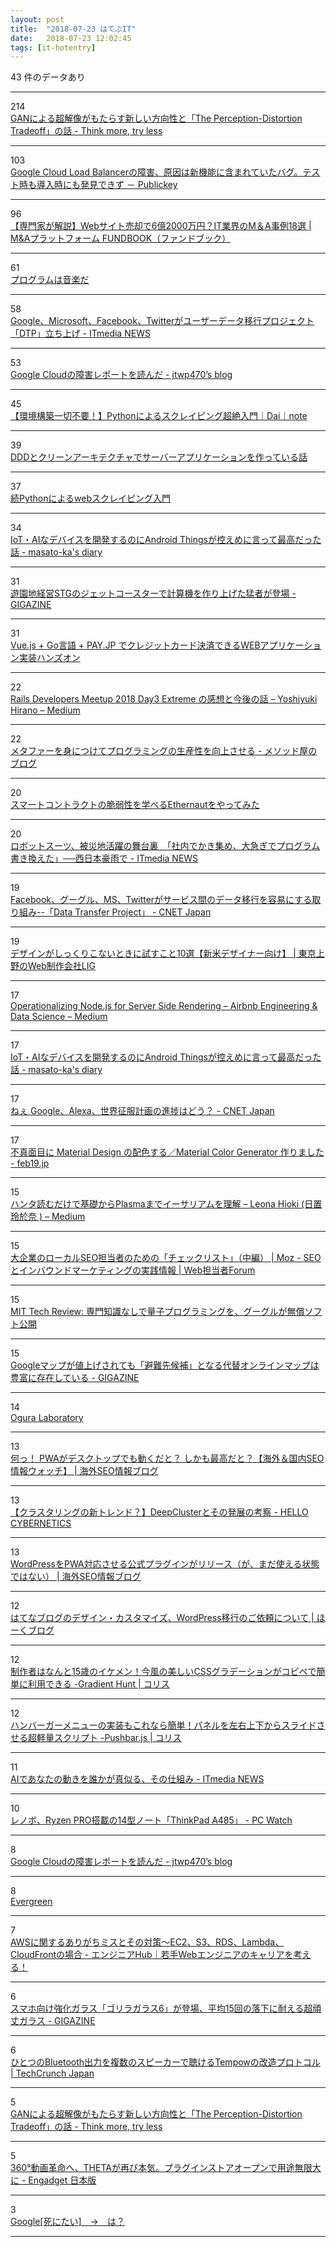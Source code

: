 ```yaml
---
layout: post
title:  "2018-07-23 はてぶIT"
date:   2018-07-23 12:02:45
tags: [it-hotentry]
---
```

43 件のデータあり

<hr><div class="row">
<div class="col-1"><span class="badge badge-pill badge-success h2">214</span></div>
<div class="col-11"><a href='http://keiku.hatenablog.jp/entry/2018/07/22/220158' target='_blank'>GANによる超解像がもたらす新しい方向性と「The Perception-Distortion Tradeoff」の話 - Think more, try less</a></div>
</div>
<hr>
<div class="row">
<div class="col-1"><span class="badge badge-pill badge-success h2">103</span></div>
<div class="col-11"><a href='https://www.publickey1.jp/blog/18/google_cloud_load_balancer.html' target='_blank'>Google Cloud Load Balancerの障害、原因は新機能に含まれていたバグ。テスト時も導入時にも発見できず － Publickey</a></div>
</div>
<hr>
<div class="row">
<div class="col-1"><span class="badge badge-pill badge-success h2">96</span></div>
<div class="col-11"><a href='https://fundbook.co.jp/18cases-ma-it/' target='_blank'>【専門家が解説】Webサイト売却で6億2000万円？IT業界のM＆A事例18選 | M&Aプラットフォーム FUNDBOOK（ファンドブック）</a></div>
</div>
<hr>
<div class="row">
<div class="col-1"><span class="badge badge-pill badge-success h2">61</span></div>
<div class="col-11"><a href='https://qiita.com/kaizen_nagoya/items/33c9f33581e6886f8ad8' target='_blank'>プログラムは音楽だ</a></div>
</div>
<hr>
<div class="row">
<div class="col-1"><span class="badge badge-pill badge-success h2">58</span></div>
<div class="col-11"><a href='http://www.itmedia.co.jp/news/articles/1807/23/news042.html' target='_blank'>Google、Microsoft、Facebook、Twitterがユーザーデータ移行プロジェクト「DTP」立ち上げ - ITmedia NEWS</a></div>
</div>
<hr>
<div class="row">
<div class="col-1"><span class="badge badge-pill badge-success h2">53</span></div>
<div class="col-11"><a href='https://jtwp470.hatenablog.jp/entry/2018/07/22/225723' target='_blank'>Google Cloudの障害レポートを読んだ - jtwp470’s blog</a></div>
</div>
<hr>
<div class="row">
<div class="col-1"><span class="badge badge-pill badge-success h2">45</span></div>
<div class="col-11"><a href='https://note.mu/daikawai/n/nc73889d6d835' target='_blank'>【環境構築一切不要！】Pythonによるスクレイピング超絶入門｜Dai｜note</a></div>
</div>
<hr>
<div class="row">
<div class="col-1"><span class="badge badge-pill badge-success h2">39</span></div>
<div class="col-11"><a href='https://www.slideshare.net/JSUXDesign/ddd-99098285' target='_blank'>DDDとクリーンアーキテクチャでサーバーアプリケーションを作っている話</a></div>
</div>
<hr>
<div class="row">
<div class="col-1"><span class="badge badge-pill badge-success h2">37</span></div>
<div class="col-11"><a href='https://www.slideshare.net/checkpoint77/pythonweb-49434540' target='_blank'>続Pythonによるwebスクレイピング入門</a></div>
</div>
<hr>
<div class="row">
<div class="col-1"><span class="badge badge-pill badge-success h2">34</span></div>
<div class="col-11"><a href='http://masato-ka.hatenablog.com/entry/2018/07/22/202525' target='_blank'>IoT・AIなデバイスを開発するのにAndroid Thingsが控えめに言って最高だった話 - masato-ka's diary</a></div>
</div>
<hr>
<div class="row">
<div class="col-1"><span class="badge badge-pill badge-success h2">31</span></div>
<div class="col-11"><a href='https://gigazine.net/news/20180722-rollercoaster-tycoon-calculator/' target='_blank'>遊園地経営STGのジェットコースターで計算機を作り上げた猛者が登場 - GIGAZINE</a></div>
</div>
<hr>
<div class="row">
<div class="col-1"><span class="badge badge-pill badge-success h2">31</span></div>
<div class="col-11"><a href='https://qiita.com/po3rin/items/9638eab0a6a70faca86e' target='_blank'>Vue.js + Go言語 + PAY.JP でクレジットカード決済できるWEBアプリケーション実装ハンズオン</a></div>
</div>
<hr>
<div class="row">
<div class="col-1"><span class="badge badge-pill badge-success h2">22</span></div>
<div class="col-11"><a href='https://medium.com/@yhirano55/7fffaae4c042' target='_blank'>Rails Developers Meetup 2018 Day3 Extreme の感想と今後の話 – Yoshiyuki Hirano – Medium</a></div>
</div>
<hr>
<div class="row">
<div class="col-1"><span class="badge badge-pill badge-success h2">22</span></div>
<div class="col-11"><a href='http://simplearchitect.hatenablog.com/entry/2018/07/23/080324' target='_blank'>メタファーを身につけてプログラミングの生産性を向上させる - メソッド屋のブログ</a></div>
</div>
<hr>
<div class="row">
<div class="col-1"><span class="badge badge-pill badge-success h2">20</span></div>
<div class="col-11"><a href='https://qiita.com/Mr_Y/items/4a4051538585ce0c85bf' target='_blank'>スマートコントラクトの脆弱性を学べるEthernautをやってみた</a></div>
</div>
<hr>
<div class="row">
<div class="col-1"><span class="badge badge-pill badge-success h2">20</span></div>
<div class="col-11"><a href='http://www.itmedia.co.jp/news/articles/1807/23/news032.html' target='_blank'>ロボットスーツ、被災地活躍の舞台裏　「社内でかき集め、大急ぎでプログラム書き換えた」──西日本豪雨で - ITmedia NEWS</a></div>
</div>
<hr>
<div class="row">
<div class="col-1"><span class="badge badge-pill badge-success h2">19</span></div>
<div class="col-11"><a href='https://japan.cnet.com/article/35122834/' target='_blank'>Facebook、グーグル、MS、Twitterがサービス間のデータ移行を容易にする取り組み--「Data Transfer Project」 - CNET Japan</a></div>
</div>
<hr>
<div class="row">
<div class="col-1"><span class="badge badge-pill badge-success h2">19</span></div>
<div class="col-11"><a href='https://liginc.co.jp/402897' target='_blank'>デザインがしっくりこないときに試すこと10選【新米デザイナー向け】 | 東京上野のWeb制作会社LIG</a></div>
</div>
<hr>
<div class="row">
<div class="col-1"><span class="badge badge-pill badge-success h2">17</span></div>
<div class="col-11"><a href='https://medium.com/airbnb-engineering/c5ba718acfc9' target='_blank'>Operationalizing Node.js for Server Side Rendering – Airbnb Engineering & Data Science – Medium</a></div>
</div>
<hr>
<div class="row">
<div class="col-1"><span class="badge badge-pill badge-success h2">17</span></div>
<div class="col-11"><a href='https://ift.tt/2mAFRCx' target='_blank'>IoT・AIなデバイスを開発するのにAndroid Thingsが控えめに言って最高だった話 - masato-ka's diary</a></div>
</div>
<hr>
<div class="row">
<div class="col-1"><span class="badge badge-pill badge-success h2">17</span></div>
<div class="col-11"><a href='https://japan.cnet.com/article/35122790/' target='_blank'>ねぇ Google、Alexa、世界征服計画の進捗はどう？ - CNET Japan</a></div>
</div>
<hr>
<div class="row">
<div class="col-1"><span class="badge badge-pill badge-success h2">17</span></div>
<div class="col-11"><a href='http://feb19.jp/blog/archives/000273.php' target='_blank'>不真面目に Material Design の配色する／Material Color Generator 作りました - feb19.jp</a></div>
</div>
<hr>
<div class="row">
<div class="col-1"><span class="badge badge-pill badge-success h2">15</span></div>
<div class="col-11"><a href='https://medium.com/@leonahioki/555a6a18f903' target='_blank'>ハンタ読むだけで基礎からPlasmaまでイーサリアムを理解 – Leona Hioki (日置 玲於奈 ) – Medium</a></div>
</div>
<hr>
<div class="row">
<div class="col-1"><span class="badge badge-pill badge-success h2">15</span></div>
<div class="col-11"><a href='https://webtan.impress.co.jp/e/2018/07/23/29836' target='_blank'>大企業のローカルSEO担当者のための「チェックリスト」（中編） | Moz - SEOとインバウンドマーケティングの実践情報 | Web担当者Forum</a></div>
</div>
<hr>
<div class="row">
<div class="col-1"><span class="badge badge-pill badge-success h2">15</span></div>
<div class="col-11"><a href='https://www.technologyreview.jp/s/96269/google-wants-to-make-programming-quantum-computers-easier/' target='_blank'>MIT Tech Review: 専門知識なしで量子プログラミングを、グーグルが無償ソフト公開</a></div>
</div>
<hr>
<div class="row">
<div class="col-1"><span class="badge badge-pill badge-success h2">15</span></div>
<div class="col-11"><a href='https://gigazine.net/news/20180723-farewell-google-maps/' target='_blank'>Googleマップが値上げされても「避難先候補」となる代替オンラインマップは豊富に存在している - GIGAZINE</a></div>
</div>
<hr>
<div class="row">
<div class="col-1"><span class="badge badge-pill badge-success h2">14</span></div>
<div class="col-11"><a href='https://sites.google.com/view/vdraw/' target='_blank'>Ogura Laboratory</a></div>
</div>
<hr>
<div class="row">
<div class="col-1"><span class="badge badge-pill badge-success h2">13</span></div>
<div class="col-11"><a href='https://www.suzukikenichi.com/blog/seowatch180720/' target='_blank'>何っ！ PWAがデスクトップでも動くだと？ しかも最高だと？【海外＆国内SEO情報ウォッチ】 | 海外SEO情報ブログ</a></div>
</div>
<hr>
<div class="row">
<div class="col-1"><span class="badge badge-pill badge-success h2">13</span></div>
<div class="col-11"><a href='https://www.hellocybernetics.tech/entry/2018/07/22/184703' target='_blank'>【クラスタリングの新トレンド？】DeepClusterとその発展の考察 - HELLO CYBERNETICS</a></div>
</div>
<hr>
<div class="row">
<div class="col-1"><span class="badge badge-pill badge-success h2">13</span></div>
<div class="col-11"><a href='https://www.suzukikenichi.com/blog/wordpress-plugin-for-progressive-web-apps/' target='_blank'>WordPressをPWA対応させる公式プラグインがリリース（が、まだ使える状態ではない） | 海外SEO情報ブログ</a></div>
</div>
<hr>
<div class="row">
<div class="col-1"><span class="badge badge-pill badge-success h2">12</span></div>
<div class="col-11"><a href='https://hawk-a.com/hatena_blog-design/' target='_blank'>はてなブログのデザイン・カスタマイズ、WordPress移行のご依頼について | ほーくブログ</a></div>
</div>
<hr>
<div class="row">
<div class="col-1"><span class="badge badge-pill badge-success h2">12</span></div>
<div class="col-11"><a href='https://coliss.com/articles/build-websites/operation/css/css-color-gradients-collection.html' target='_blank'>制作者はなんと15歳のイケメン！今風の美しいCSSグラデーションがコピペで簡単に利用できる -Gradient Hunt | コリス</a></div>
</div>
<hr>
<div class="row">
<div class="col-1"><span class="badge badge-pill badge-success h2">12</span></div>
<div class="col-11"><a href='https://coliss.com/articles/build-websites/operation/javascript/sliding-drawers-pushbar.html' target='_blank'>ハンバーガーメニューの実装もこれなら簡単！パネルを左右上下からスライドさせる超軽量スクリプト -Pushbar.js | コリス</a></div>
</div>
<hr>
<div class="row">
<div class="col-1"><span class="badge badge-pill badge-success h2">11</span></div>
<div class="col-11"><a href='http://www.itmedia.co.jp/news/articles/1807/22/news011.html' target='_blank'>AIであなたの動きを誰かが真似る、その仕組み - ITmedia NEWS</a></div>
</div>
<hr>
<div class="row">
<div class="col-1"><span class="badge badge-pill badge-success h2">10</span></div>
<div class="col-11"><a href='https://pc.watch.impress.co.jp/docs/news/1134111.html' target='_blank'>レノボ、Ryzen PRO搭載の14型ノート「ThinkPad A485」 - PC Watch</a></div>
</div>
<hr>
<div class="row">
<div class="col-1"><span class="badge badge-pill badge-success h2">8</span></div>
<div class="col-11"><a href='https://ift.tt/2LFHaLg' target='_blank'>Google Cloudの障害レポートを読んだ - jtwp470’s blog</a></div>
</div>
<hr>
<div class="row">
<div class="col-1"><span class="badge badge-pill badge-success h2">8</span></div>
<div class="col-11"><a href='https://evergreen.surge.sh/' target='_blank'>Evergreen</a></div>
</div>
<hr>
<div class="row">
<div class="col-1"><span class="badge badge-pill badge-success h2">7</span></div>
<div class="col-11"><a href='https://ift.tt/2LdXVjL' target='_blank'>AWSに関するありがちミスとその対策〜EC2、S3、RDS、Lambda、CloudFrontの場合 - エンジニアHub｜若手Webエンジニアのキャリアを考える！</a></div>
</div>
<hr>
<div class="row">
<div class="col-1"><span class="badge badge-pill badge-success h2">6</span></div>
<div class="col-11"><a href='https://gigazine.net/news/20180723-corning-gorilla-glass-6/' target='_blank'>スマホ向け強化ガラス「ゴリラガラス6」が登場、平均15回の落下に耐える超頑丈ガラス - GIGAZINE</a></div>
</div>
<hr>
<div class="row">
<div class="col-1"><span class="badge badge-pill badge-success h2">6</span></div>
<div class="col-11"><a href='https://jp.techcrunch.com/2018/07/21/2018-07-20-tempows-bluetooth-stack-can-improve-your-tv-setup/' target='_blank'>ひとつのBluetooth出力を複数のスピーカーで聴けるTempowの改造プロトコル | TechCrunch Japan</a></div>
</div>
<hr>
<div class="row">
<div class="col-1"><span class="badge badge-pill badge-success h2">5</span></div>
<div class="col-11"><a href='https://ift.tt/2Oa5WEP' target='_blank'>GANによる超解像がもたらす新しい方向性と「The Perception-Distortion Tradeoff」の話 - Think more, try less</a></div>
</div>
<hr>
<div class="row">
<div class="col-1"><span class="badge badge-pill badge-success h2">5</span></div>
<div class="col-11"><a href='https://japanese.engadget.com/2018/07/22/360-theta/' target='_blank'>360°動画革命へ、THETAが再び本気。プラグインストアオープンで用途無限大に - Engadget 日本版</a></div>
</div>
<hr>
<div class="row">
<div class="col-1"><span class="badge badge-pill badge-success h2">3</span></div>
<div class="col-11"><a href='https://anond.hatelabo.jp/20180723104016' target='_blank'>Google[死にたい]　→　は？</a></div>
</div>
<hr>
